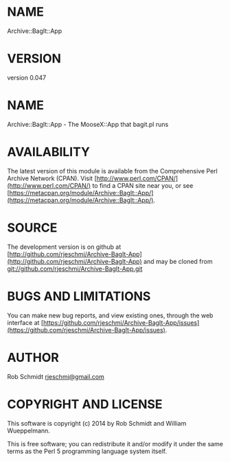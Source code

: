 # NAME

Archive::BagIt::App

# VERSION

version 0.047

# NAME

Archive::BagIt::App - The MooseX::App that bagit.pl runs

# AVAILABILITY

The latest version of this module is available from the Comprehensive Perl
Archive Network (CPAN). Visit [http://www.perl.com/CPAN/](http://www.perl.com/CPAN/) to find a CPAN
site near you, or see [https://metacpan.org/module/Archive::BagIt::App/](https://metacpan.org/module/Archive::BagIt::App/).

# SOURCE

The development version is on github at [http://github.com/rjeschmi/Archive-BagIt-App](http://github.com/rjeschmi/Archive-BagIt-App)
and may be cloned from [git://github.com/rjeschmi/Archive-BagIt-App.git](git://github.com/rjeschmi/Archive-BagIt-App.git)

# BUGS AND LIMITATIONS

You can make new bug reports, and view existing ones, through the
web interface at [https://github.com/rjeschmi/Archive-BagIt-App/issues](https://github.com/rjeschmi/Archive-BagIt-App/issues).

# AUTHOR

Rob Schmidt <rjeschmi@gmail.com>

# COPYRIGHT AND LICENSE

This software is copyright (c) 2014 by Rob Schmidt and William Wueppelmann.

This is free software; you can redistribute it and/or modify it under
the same terms as the Perl 5 programming language system itself.
